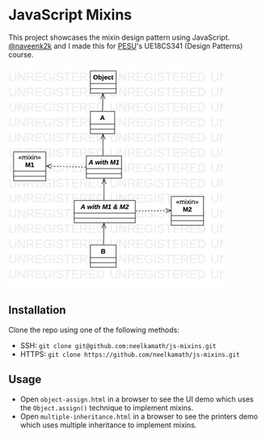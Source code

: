 # JavaScript Mixins

This project showcases the mixin design pattern using JavaScript. [@naveenk2k](https://github.com/naveenk2k) and I made this for [PESU](http://pes.edu/)'s UE18CS341 (Design Patterns) course.

![Diagram](diagram.jpg)

## Installation

Clone the repo using one of the following methods:
- SSH: `git clone git@github.com:neelkamath/js-mixins.git`
- HTTPS: `git clone https://github.com/neelkamath/js-mixins.git`

## Usage

- Open `object-assign.html` in a browser to see the UI demo which uses the `Object.assign()` technique to implement mixins.
- Open `multiple-inheritance.html` in a browser to see the printers demo which uses multiple inheritance to implement mixins.
